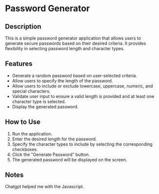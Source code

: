 # Password Generator

## Description
This is a simple password generator application that allows users to generate secure passwords based on their desired criteria. It provides flexibility in selecting password length and character types.

## Features
- Generate a random password based on user-selected criteria.
- Allow users to specify the length of the password.
- Allow users to include or exclude lowercase, uppercase, numeric, and special characters.
- Validate user input to ensure a valid length is provided and at least one character type is selected.
- Display the generated password.

## How to Use
1. Run the application.
2. Enter the desired length for the password.
3. Specify the character types to include by selecting the corresponding checkboxes.
4. Click the "Generate Password" button.
5. The generated password will be displayed on the screen.

## Notes
Chatgpt helped me with the Javascript.